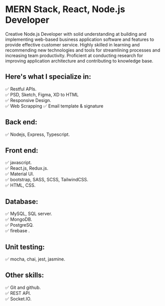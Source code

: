 # MERN Stack, React, Node.js Developer

Creative Node.js Developer with solid understanding at building and implementing web-based business application software and features to provide effective customer service. Highly skilled in learning and recommending new technologies and tools for streamlining processes and increasing team productivity. Proficient at conducting research for improving application architecture and contributing to knowledge base.

## Here's what I specialize in:

✅ Restful APIs. </br>
✅ PSD, Sketch, Figma, XD to HTML </br>
✅ Responsive Design. </br>
✅ Web Scrapping
✅ Email template & signature </br>

## Back end:

✅ Nodejs, Express, Typescript.

## Front end:

✅ javascript. </br>
✅ React.js, Redux.js. </br>
✅ Material UI. </br>
✅ bootstrap, SASS, SCSS, TailwindCSS. </br>
✅ HTML, CSS. </br>

## Database:

✅ MySQL, SQL server. </br>
✅ MongoDB. </br>
✅ PostgreSQ. </br>
✅ firebase . </br>

## Unit testing:

✅ mocha, chai, jest, jasmine. </br>

## Other skills:

✅ Git and github. </br>
✅ REST API. </br>
✅ Socket.IO. </br>
